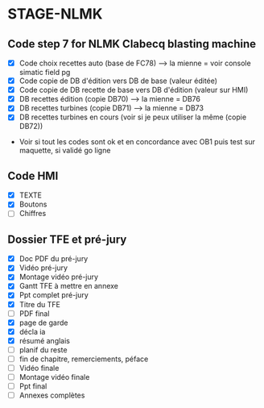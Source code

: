 # STAGE-NLMK
## Code step 7 for NLMK Clabecq blasting machine
- [x] Code choix recettes auto (base de FC78) --> la mienne = voir console simatic field pg
- [x] Code copie de DB d'édition vers DB de base (valeur éditée)
- [x] Code copie de DB recette de base vers DB d'édition (valeur sur HMI)
- [x] DB recettes édition (copie DB70) --> la mienne = DB76
- [x] DB recettes turbines (copie DB71) --> la mienne = DB73
- [x] DB recettes turbines en cours (voir si je peux utiliser la même (copie DB72))
- Voir si tout les codes sont ok et en concordance avec OB1 puis test sur maquette, si validé go ligne
## Code HMI
- [x] TEXTE
- [x] Boutons
- [ ] Chiffres
## Dossier TFE et pré-jury
- [x] Doc PDF du pré-jury 
- [x] Vidéo pré-jury
- [x] Montage vidéo pré-jury
- [x] Gantt TFE à mettre en annexe
- [x]  Ppt complet pré-jury
- [x]  Titre du TFE
- [ ]  PDF final
  - [x] page de garde
  - [x] décla ia
  - [x] résumé anglais
  - [ ] planif du reste
  - [ ] fin de chapitre, remerciements, péface
- [ ]  Vidéo finale
- [ ]  Montage vidéo finale
- [ ]  Ppt final
- [ ]  Annexes complètes

